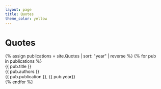```yaml
---
layout: page
title: Quotes
theme_color: yellow
---
```

<h1 class="mt-4">Quotes</h1>
{% assign publications = site.Quotes | sort: "year" | reverse %}
{% for pub in publications %}
<div class="pubitem">
  <div class="pubtitle">{{ pub.title }}</div>
  <div class="pubauthors">{{ pub.authors }}</div>
  <div class="pubinfo">{{ pub.publication }}, {{ pub.year}}</div>
</div>
{% endfor %}